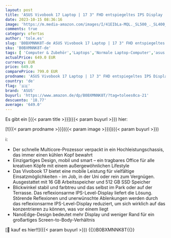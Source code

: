 ```yaml
---
layout: post
title: 'ASUS Vivobook 17 Laptop | 17 3" FHD entspiegeltes IPS Display | AMD R7-5800H | 16 GB RAM | 512 GB SSD | AMD Radeon | Windows 11 | QWERTZ Tastatur | Icelight Silver'
date: 2023-10-15 08:36:16
image: 'https://m.media-amazon.com/images/I/41EIbLa-MQL._SL500_._SL400_.jpg'
comments: true
category: ofertas
author: 'tole.es'
slug: 'B0BXMNNK8T-de ASUS Vivobook 17 Laptop | 17 3" FHD entspiegeltes IPS...'
sku: 'B0BXMNNK8T-de'
tags: [ 'Computer & Zubehör','Laptops','Normale Laptop-Computer','asus','🇩🇪', ]
actualPrice: 649.0 EUR
currency: EUR
price: 649.0
comparePrice: 799.0 EUR
prodname: 'ASUS Vivobook 17 Laptop | 17 3" FHD entspiegeltes IPS Display | AMD R7-5800H | 16 GB RAM | 512 GB SSD | AMD Radeon | Windows 11 | QWERTZ Tastatur | Icelight Silver'
country: 'de'
flag: '🇩🇪'
brand: 'ASUS'
buyurl: 'https://www.amazon.de/dp/B0BXMNNK8T/?tag=tolees0ca-21'
descuento: '18.77'
average: '649.0'
---
```


Es gibt ein [{{< param title >}}]({{< param buyurl >}}) hier:

[![{{< param prodname >}}]({{< param image >}})]({{< param buyurl >}})

ℹ️:

- Der schnelle Multicore-Prozessor verpackt in ein Hochleistungschassis, das immer einen kühlen Kopf bewahrt
- Einzigartiges Design, mobil und smart – ein tragbares Office für alle kreativen Köpfe mit einem außergewöhnlichen Lifestyle
- Das Vivobook 17 bietet eine mobile Leistung für vielfältige Einsatzmöglichkeiten - im Job, in der Uni oder rein zum Vergnügen. Ausgestattet mit 16 GB Arbeitsspeicher und 512 GB SSD Speicher
- Blickwinkel stabil und farbtreu und das selbst im Park oder auf der Terrasse. Das reflexionsarme IPS-Level-Display liefert die Lösung. Störende Reflexionen und unerwünschte Ablenkungen werden durch das reflexionsarme IPS-Level-Display reduziert, um sich wirklich auf das konzentrieren zu können, was vor einem liegt
- NanoEdge-Design bedeutet mehr Display und weniger Rand für ein großartiges Screen-to-Body-Verhältnis

[🛒 kauf es hier!!]({{< param buyurl >}})
{{<world>}}B0BXMNNK8T{{</world>}}
